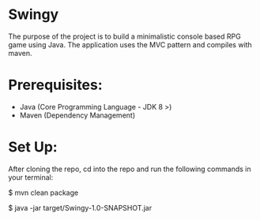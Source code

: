# Swingy

The purpose of the project is to build a minimalistic console based RPG game using Java. The application uses the MVC pattern and compiles with maven.


# Prerequisites:

- Java (Core Programming Language - JDK 8 >)
- Maven (Dependency Management)


# Set Up:

After cloning the repo, cd into the repo and run the following commands in your terminal:

$ mvn clean package


$ java -jar target/Swingy-1.0-SNAPSHOT.jar
